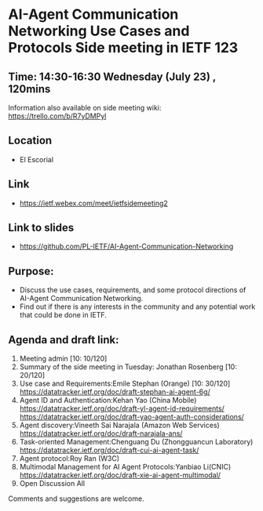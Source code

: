 # AI-Agent Communication Networking Use Cases and Protocols Side meeting in IETF 123

## Time: 14:30-16:30 Wednesday (July 23) , 120mins
Information also available on side meeting wiki: https://trello.com/b/R7yDMPyl

## Location
- El Escorial

## Link
- https://ietf.webex.com/meet/ietfsidemeeting2

## Link to slides
- https://github.com/PL-IETF/AI-Agent-Communication-Networking

## Purpose:
- Discuss the use cases, requirements, and some protocol directions of AI-Agent Communication Networking.
- Find out if there is any interests in the community and any potential work that could be done in IETF.

## Agenda and draft link:

1. Meeting admin [10: 10/120]	            
2. Summary of the side meeting in Tuesday: Jonathan Rosenberg [10: 20/120]
3. Use case and Requirements:Emile Stephan (Orange) [10: 30/120]
https://datatracker.ietf.org/doc/draft-stephan-ai-agent-6g/ 
4. Agent ID and Authentication:Kehan Yao (China Mobile)
https://datatracker.ietf.org/doc/draft-yl-agent-id-requirements/ 
https://datatracker.ietf.org/doc/draft-yao-agent-auth-considerations/ 
6. Agent discovery:Vineeth Sai Narajala (Amazon Web Services)
https://datatracker.ietf.org/doc/draft-narajala-ans/
7. Task-oriented Management:Chenguang Du (Zhongguancun Laboratory)
https://datatracker.ietf.org/doc/draft-cui-ai-agent-task/ 
8. Agent protocol:Roy Ran (W3C)
9. Multimodal Management for AI Agent Protocols:Yanbiao Li(CNIC)
https://datatracker.ietf.org/doc/draft-xie-ai-agent-multimodal/ 
10. Open Discussion	                         All

Comments and suggestions are welcome. 
